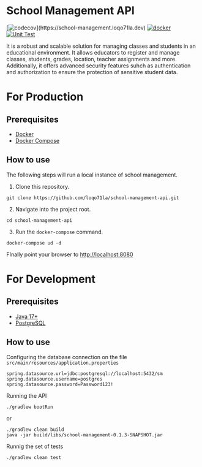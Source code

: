 # School Management API
[![codecov](
https://img.shields.io/badge/SchoolManagement-4E69C8?labelColor=4E69C8&amp;logo=Firefox&amp;)](https://school-management.loqo71la.dev)
[![docker](https://img.shields.io/docker/v/loqo71la/school-management-api)](https://hub.docker.com/r/loqo71la/school-management-api)
[![Unit Test](https://github.com/loqo71la/school-management/actions/workflows/coverage.yml/badge.svg)](https://github.com/loqo71la/school-management/actions/workflows/coverage.yml)

It is a robust and scalable solution for managing classes and students in an educational environment. It allows educators to register and manage classes, students, grades, location, teacher assignments and more. Additionally, it offers advanced security features suhch as authentication and authorization to ensure the protection of sensitive student data.

# For Production
## Prerequisites
- [Docker](https://docs.docker.com/get-docker/)
- [Docker Compose](https://docs.docker.com/compose/install/)

## How to use
The following steps will run a local instance of school management.
1. Clone this repository.
```
git clone https://github.com/loqo71la/school-management-api.git
```
2. Navigate into the project root.
```
cd school-management-api
```
3. Run the `docker-compose` command.
```
docker-compose ud -d
```
FInally point your browser to [http://localhost:8080](http://localhost:8080)

# For Development
## Prerequisites
- [Java 17+](https://adoptium.net/temurin/releases/)
- [PostgreSQL](https://www.postgresql.org/download/)

## How to use
Configuring the database connection on the file `src/main/resources/application.properties`
```
spring.datasource.url=jdbc:postgresql://localhost:5432/sm
spring.datasource.username=postgres
spring.datasource.password=Password123!
```
Running the API
```
./gradlew bootRun
```
or
```
./gradlew clean build
java -jar build/libs/school-management-0.1.3-SNAPSHOT.jar
```
Runnig the set of tests
```
./gradlew clean test
```